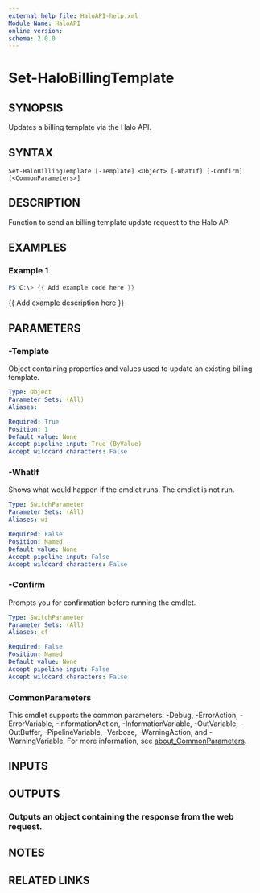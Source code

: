 ```yaml
---
external help file: HaloAPI-help.xml
Module Name: HaloAPI
online version:
schema: 2.0.0
---
```


# Set-HaloBillingTemplate

## SYNOPSIS
Updates a billing template via the Halo API.

## SYNTAX

```
Set-HaloBillingTemplate [-Template] <Object> [-WhatIf] [-Confirm] [<CommonParameters>]
```

## DESCRIPTION
Function to send an billing template update request to the Halo API

## EXAMPLES

### Example 1
```powershell
PS C:\> {{ Add example code here }}
```

{{ Add example description here }}

## PARAMETERS

### -Template
Object containing properties and values used to update an existing billing template.

```yaml
Type: Object
Parameter Sets: (All)
Aliases:

Required: True
Position: 1
Default value: None
Accept pipeline input: True (ByValue)
Accept wildcard characters: False
```

### -WhatIf
Shows what would happen if the cmdlet runs.
The cmdlet is not run.

```yaml
Type: SwitchParameter
Parameter Sets: (All)
Aliases: wi

Required: False
Position: Named
Default value: None
Accept pipeline input: False
Accept wildcard characters: False
```

### -Confirm
Prompts you for confirmation before running the cmdlet.

```yaml
Type: SwitchParameter
Parameter Sets: (All)
Aliases: cf

Required: False
Position: Named
Default value: None
Accept pipeline input: False
Accept wildcard characters: False
```

### CommonParameters
This cmdlet supports the common parameters: -Debug, -ErrorAction, -ErrorVariable, -InformationAction, -InformationVariable, -OutVariable, -OutBuffer, -PipelineVariable, -Verbose, -WarningAction, and -WarningVariable. For more information, see [about_CommonParameters](http://go.microsoft.com/fwlink/?LinkID=113216).

## INPUTS

## OUTPUTS

### Outputs an object containing the response from the web request.
## NOTES

## RELATED LINKS
